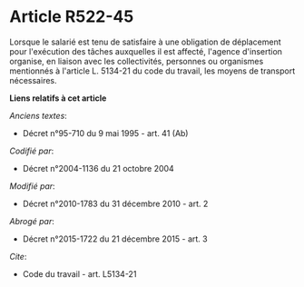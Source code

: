 # Article R522-45

Lorsque le salarié est tenu de satisfaire à une obligation de déplacement pour l'exécution des tâches auxquelles il est
affecté, l'agence d'insertion organise, en liaison avec les collectivités, personnes ou organismes mentionnés à l'article L.
5134-21 du code du travail, les moyens de transport nécessaires.

**Liens relatifs à cet article**

_Anciens textes_:

  - Décret n°95-710 du 9 mai 1995 - art. 41 (Ab)

_Codifié par_:

  - Décret n°2004-1136 du 21 octobre 2004

_Modifié par_:

  - Décret n°2010-1783 du 31 décembre 2010 - art. 2

_Abrogé par_:

  - Décret n°2015-1722 du 21 décembre 2015 - art. 3

_Cite_:

  - Code du travail - art. L5134-21
